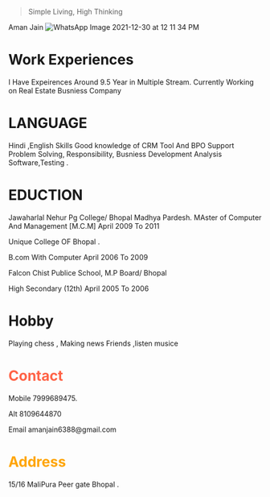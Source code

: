 >  Simple Living, High Thinking 

Aman Jain
![WhatsApp Image 2021-12-30 at 12 11 34 PM](https://user-images.githubusercontent.com/96813003/151762613-2a7b6b7d-8ec0-40d5-b7b7-5d1598d6e237.jpeg)

<html>
<head>
<title<</title>
</head>
<body>

 <h1>Work Experiences</h1>
I Have Expeirences Around 9.5 Year in Multiple Stream.
Currently Working on Real Estate Busniess Company
 <h1>LANGUAGE</h1>
Hindi ,English
Skills
 Good knowledge of CRM Tool And BPO Support 
 Problem Solving,
 Responsibility,
Busniess Development 
 Analysis Software,Testing . 
 <h1> EDUCTION </h1>
 Jawaharlal Nehur Pg College/ Bhopal Madhya Pardesh.
 MAster of Computer And Management [M.C.M]  April 2009 To 2011
<p>Unique College OF Bhopal .</p>
  B.com With Computer  April 2006 To 2009
 <p>Falcon Chist Publice School, M.P Board/ Bhopal</p>
  High Secondary (12th) April 2005 To 2006 
  <h1> Hobby</h1>
  <p>Playing chess , Making news Friends ,listen musice 
<h1 style="color:tomato;">Contact</h1>
<p>Mobile 7999689475.</p>
  <p> Alt 8109644870
  <p>Email amanjain6388@gmail.com</p>
<h1 style="color:orange;">Address</h1> 
 <p>15/16 MaliPura Peer gate Bhopal .</p>

  
  
